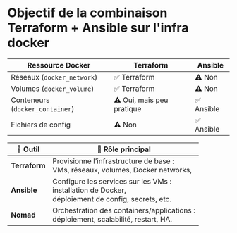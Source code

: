 
# Objectif de la combinaison Terraform + Ansible sur l'infra docker 


| Ressource Docker                | Terraform                 | Ansible       |    
| ------------------------------- | --------------------------| --------------| 
| Réseaux (`docker_network`)      | ✅ Terraform              | ⚠️ Non       |
| Volumes (`docker_volume`)       | ✅ Terraform              | ⚠️ Non       |
| Conteneurs (`docker_container`) | ⚠️ Oui, mais peu pratique | ✅ Ansible   | 
| Fichiers de config              | ⚠️ Non                    | ✅ Ansible   | 


| 🔧 Outil      | 🎯 Rôle principal                                                                                                           |
| ------------- | ---------------------------------------------------------------------------------------------------------------------------- |
| **Terraform** | Provisionne l’infrastructure de base :<br>VMs, réseaux, volumes, Docker networks, <br>                                       |
| **Ansible**   | Configure les services sur les VMs :<br>installation de Docker, <br>déploiement de config, secrets, etc.                     |
| **Nomad**     | Orchestration des containers/applications :<br>déploiement, scalabilité, restart, HA.                                        |